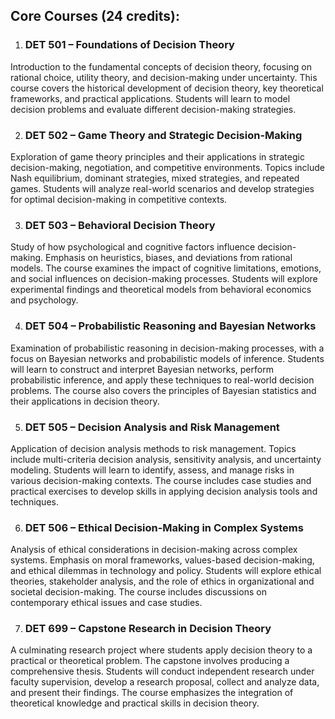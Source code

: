 
## **Core Courses (24 credits):**

1. ### **DET 501 – Foundations of Decision Theory**

Introduction to the fundamental concepts of decision theory, focusing on rational choice, utility theory, and decision-making under uncertainty. This course covers the historical development of decision theory, key theoretical frameworks, and practical applications. Students will learn to model decision problems and evaluate different decision-making strategies.

2. ### **DET 502 – Game Theory and Strategic Decision-Making**

Exploration of game theory principles and their applications in strategic decision-making, negotiation, and competitive environments. Topics include Nash equilibrium, dominant strategies, mixed strategies, and repeated games. Students will analyze real-world scenarios and develop strategies for optimal decision-making in competitive contexts.

3. ### **DET 503 – Behavioral Decision Theory**

Study of how psychological and cognitive factors influence decision-making. Emphasis on heuristics, biases, and deviations from rational models. The course examines the impact of cognitive limitations, emotions, and social influences on decision-making processes. Students will explore experimental findings and theoretical models from behavioral economics and psychology.

4. ### **DET 504 – Probabilistic Reasoning and Bayesian Networks**

Examination of probabilistic reasoning in decision-making processes, with a focus on Bayesian networks and probabilistic models of inference. Students will learn to construct and interpret Bayesian networks, perform probabilistic inference, and apply these techniques to real-world decision problems. The course also covers the principles of Bayesian statistics and their applications in decision theory.

5. ### **DET 505 – Decision Analysis and Risk Management**

Application of decision analysis methods to risk management. Topics include multi-criteria decision analysis, sensitivity analysis, and uncertainty modeling. Students will learn to identify, assess, and manage risks in various decision-making contexts. The course includes case studies and practical exercises to develop skills in applying decision analysis tools and techniques.

6. ### **DET 506 – Ethical Decision-Making in Complex Systems**

Analysis of ethical considerations in decision-making across complex systems. Emphasis on moral frameworks, values-based decision-making, and ethical dilemmas in technology and policy. Students will explore ethical theories, stakeholder analysis, and the role of ethics in organizational and societal decision-making. The course includes discussions on contemporary ethical issues and case studies.

7. ### **DET 699 – Capstone Research in Decision Theory**

A culminating research project where students apply decision theory to a practical or theoretical problem. The capstone involves producing a comprehensive thesis. Students will conduct independent research under faculty supervision, develop a research proposal, collect and analyze data, and present their findings. The course emphasizes the integration of theoretical knowledge and practical skills in decision theory.
